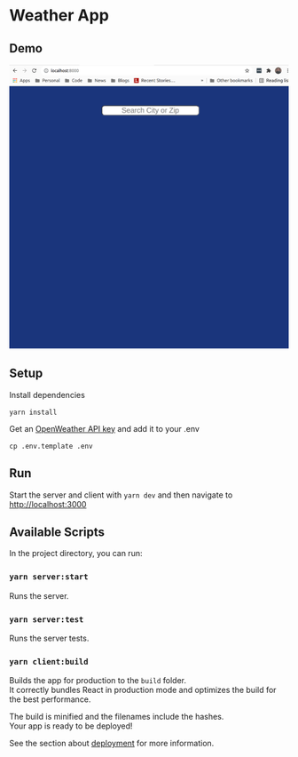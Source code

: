 # Weather App

## Demo

![Demo](./public/demo.gif)

## Setup

Install dependencies

```
yarn install
```

Get an [OpenWeather API key](https://home.openweathermap.org/users/sign_up) and
add it to your .env

```
cp .env.template .env
```

## Run

Start the server and client with `yarn dev`
and then navigate to [http://localhost:3000](http://localhost:3000)

## Available Scripts

In the project directory, you can run:

### `yarn server:start`

Runs the server.

### `yarn server:test`

Runs the server tests.

### `yarn client:build`

Builds the app for production to the `build` folder.\
It correctly bundles React in production mode and optimizes the build for the best performance.

The build is minified and the filenames include the hashes.\
Your app is ready to be deployed!

See the section about [deployment](https://facebook.github.io/create-react-app/docs/deployment) for more information.
